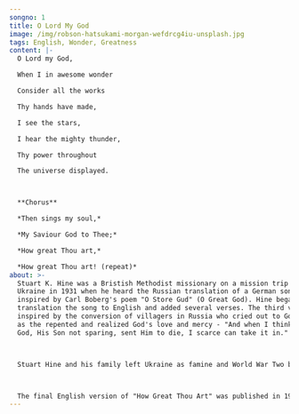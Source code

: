 ```yaml
---
songno: 1
title: O Lord My God
image: /img/robson-hatsukami-morgan-wefdrcg4iu-unsplash.jpg
tags: English, Wonder, Greatness
content: |-
  O Lord my God,

  When I in awesome wonder

  Consider all the works

  Thy hands have made,

  I see the stars,

  I hear the mighty thunder,

  Thy power throughout

  The universe displayed.



  **Chorus**

  *Then sings my soul,*

  *My Saviour God to Thee;*

  *How great Thou art,*

  *How great Thou art! (repeat)*
about: >-
  Stuart K. Hine was a Bristish Methodist missionary on a mission trip in
  Ukraine in 1931 when he heard the Russian translation of a German song
  inspired by Carl Boberg's poem "O Store Gud" (O Great God). Hine began to
  translation the song to English and added several verses. The third verse was
  inspired by the conversion of villagers in Russia who cried out to God loudly
  as the repented and realized God's love and mercy - "And when I think that
  God, His Son not sparing, sent Him to die, I scarce can take it in." 



  Stuart Hine and his family left Ukraine as famine and World War Two began, and settled in Somerset, Britain where he continued to serve as a missionary to Polish refugees. The forth verse of "How Great Thou Art" was inspired by displaced Russians who experienced great loss and looked forward to seeing their loved ones again in heaven - "When Christ shall come with shoult of acclamation to take me home, what joy shall fill my heart."



  The final English version of "How Great Thou Art" was published in 1949 and quickly spread among Britian, Africa, India and America.
---
```

